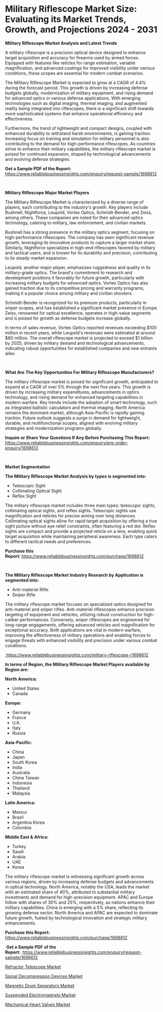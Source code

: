<p><h1>Military Riflescope Market Size: Evaluating its Market Trends, Growth, and Projections 2024 - 2031</h1></p><p><strong>Military Riflescope Market Analysis and Latest Trends</strong></p>
<p><p>A military riflescope is a precision optical device designed to enhance target acquisition and accuracy for firearms used by armed forces. Equipped with features like reticles for range estimation, variable magnification, and advanced coatings for improved visibility under various conditions, these scopes are essential for modern combat scenarios.</p><p>The Military Riflescope Market is expected to grow at a CAGR of 4.4% during the forecast period. This growth is driven by increasing defense budgets globally, modernization of military equipment, and rising demand for advanced optics in various defense applications. With emerging technologies such as digital imaging, thermal imaging, and augmented reality being integrated into riflescopes, there is a significant shift towards more sophisticated systems that enhance operational efficiency and effectiveness.</p><p>Furthermore, the trend of lightweight and compact designs, coupled with enhanced durability to withstand harsh environments, is gaining traction. Increasing focus on training and simulation for military personnel is also contributing to the demand for high-performance riflescopes. As countries strive to enhance their military capabilities, the military riflescope market is poised for continued expansion, shaped by technological advancements and evolving defense strategies.</p></p>
<p><strong>Get a Sample PDF of the Report:&nbsp;</strong> <a href="https://www.reliablebusinessinsights.com/enquiry/request-sample/1698612?utm_campaign=75&utm_medium=2&utm_source=Github&utm_content=ia&utm_term=20102024&utm_id=military-riflescope">https://www.reliablebusinessinsights.com/enquiry/request-sample/1698612</a></p>
<p>&nbsp;</p>
<p><strong>Military Riflescope Major Market Players</strong></p>
<p><p>The Military Riflescope Market is characterized by a diverse range of players, each contributing to the industry's growth. Key players include Bushnell, Nightforce, Leupold, Vortex Optics, Schmidt-Bender, and Zeiss, among others. These companies are noted for their advanced optics technology, catering to military, law enforcement, and civilian markets.</p><p>Bushnell has a strong presence in the military optics segment, focusing on high-performance riflescopes. The company has seen significant revenue growth, leveraging its innovative products to capture a larger market share. Similarly, Nightforce specializes in high-end riflescopes favored by military and tactical users, and is known for its durability and precision, contributing to its steady market expansion.</p><p>Leupold, another major player, emphasizes ruggedness and quality in its military-grade optics. The brand's commitment to research and development positions it favorably for future growth, particularly with increasing military budgets for advanced optics. Vortex Optics has also gained traction due to its competitive pricing and warranty programs, making it a popular choice among military and civilian shooters.</p><p>Schmidt-Bender is recognized for its premium products, particularly in sniper scopes, and has established a significant market presence in Europe. Zeiss, renowned for optical excellence, operates in high-value segments and is poised for growth as defense budgets increase globally.</p><p>In terms of sales revenue, Vortex Optics reported revenues exceeding $100 million in recent years, while Leupold's revenues were estimated at around $80 million. The overall riflescope market is projected to exceed $1 billion by 2025, driven by military demand and technological advancements, indicating robust opportunities for established companies and new entrants alike.</p></p>
<p>&nbsp;</p>
<p><strong>What Are The Key Opportunities For Military Riflescope Manufacturers?</strong></p>
<p><p>The military riflescope market is poised for significant growth, anticipated to expand at a CAGR of over 5% through the next five years. This growth is driven by increasing military expenditures, advancements in optics technology, and rising demand for enhanced targeting capabilities in modern warfare. Key trends include the adoption of smart technology, such as integrated ballistic calculators and thermal imaging. North America remains the dominant market, although Asia-Pacific is rapidly gaining traction. Future outlook suggests a surge in demand for lightweight, durable, and multifunctional scopes, aligned with evolving military strategies and modernization programs globally.</p></p>
<p><strong>Inquire or Share Your Questions If Any Before Purchasing This Report:</strong> <a href="https://www.reliablebusinessinsights.com/enquiry/pre-order-enquiry/1698612?utm_campaign=75&utm_medium=2&utm_source=Github&utm_content=ia&utm_term=20102024&utm_id=military-riflescope">https://www.reliablebusinessinsights.com/enquiry/pre-order-enquiry/1698612</a></p>
<p>&nbsp;</p>
<p><strong>Market Segmentation</strong></p>
<p><strong>The Military Riflescope Market Analysis by types is segmented into:</strong></p>
<p><ul><li>Telescopic Sight</li><li>Collimating Optical Sight</li><li>Reflex Sight</li></ul></p>
<p><p>The military riflescope market includes three main types: telescopic sights, collimating optical sights, and reflex sights. Telescopic sights use magnification and reticles for precise aiming over long distances. Collimating optical sights allow for rapid target acquisition by offering a true sight picture without eye relief constraints, often featuring a red dot. Reflex sights are compact and provide a projected reticle on a lens, enabling quick target acquisition while maintaining peripheral awareness. Each type caters to different tactical needs and preferences.</p></p>
<p><strong>Purchase this Report:&nbsp;</strong><a href="https://www.reliablebusinessinsights.com/purchase/1698612?utm_campaign=75&utm_medium=2&utm_source=Github&utm_content=ia&utm_term=20102024&utm_id=military-riflescope">https://www.reliablebusinessinsights.com/purchase/1698612</a></p>
<p>&nbsp;</p>
<p><strong>The Military Riflescope Market Industry Research by Application is segmented into:</strong></p>
<p><ul><li>Anti-materiel Rifle</li><li>Sniper Rifle</li></ul></p>
<p><p>The military riflescope market focuses on specialized optics designed for anti-materiel and sniper rifles. Anti-materiel riflescopes enhance precision targeting of equipment and vehicles, utilizing robust construction for high-caliber performances. Conversely, sniper riflescopes are engineered for long-range engagements, offering advanced reticles and magnification for exceptional accuracy. Both applications are vital in modern warfare, improving the effectiveness of military operations and enabling forces to engage threats with enhanced visibility and precision under various combat conditions. </p></p>
<p><a href="https://www.reliablebusinessinsights.com/military-riflescope-r1698612?utm_campaign=75&utm_medium=2&utm_source=Github&utm_content=ia&utm_term=20102024&utm_id=military-riflescope">&nbsp;https://www.reliablebusinessinsights.com/military-riflescope-r1698612</a></p>
<p><strong>In terms of Region, the Military Riflescope Market Players available by Region are:</strong></p>
<p>
    <p> <strong> North America: </strong>
        <ul>
            <li>United States</li>
            <li>Canada</li>
        </ul>
        </p> 
    <p> <strong> Europe: </strong>
        <ul>
            <li>Germany</li>
            <li>France</li>
            <li>U.K.</li>
            <li>Italy</li>
            <li>Russia</li>
        </ul>
        </p> 
    <p> <strong> Asia-Pacific: </strong>
        <ul>
            <li>China</li>
            <li>Japan</li>
            <li>South Korea</li>
            <li>India</li>
            <li>Australia</li>
            <li>China Taiwan</li>
            <li>Indonesia</li>
            <li>Thailand</li>
            <li>Malaysia</li>
        </ul>
        </p> 
    <p> <strong> Latin America: </strong>
        <ul>
            <li>Mexico</li>
            <li>Brazil</li>
            <li>Argentina Korea</li>
            <li>Colombia</li>
        </ul>
        </p> 
    <p> <strong> Middle East & Africa: </strong>
        <ul>
            <li>Turkey</li>
            <li>Saudi</li>
            <li>Arabia</li>
            <li>UAE</li>
            <li>Korea</li>
        </ul>
    </p>
    </p>
<p><p>The military riflescope market is witnessing significant growth across various regions, driven by increasing defense budgets and advancements in optical technology. North America, notably the USA, leads the market with an estimated share of 40%, attributed to substantial military investments and demand for high-precision equipment. APAC and Europe follow with shares of 30% and 25%, respectively, as nations enhance their military capabilities. China is emerging with a 5% share, reflecting its growing defense sector. North America and APAC are expected to dominate future growth, fueled by technological innovation and strategic military enhancements.</p></p>
<p><strong>Purchase this Report: </strong><a href="https://www.reliablebusinessinsights.com/purchase/1698612?utm_campaign=75&utm_medium=2&utm_source=Github&utm_content=ia&utm_term=20102024&utm_id=military-riflescope">https://www.reliablebusinessinsights.com/purchase/1698612</a></p>
<p>&nbsp;<strong>Get a Sample PDF of the Report:&nbsp;&nbsp;</strong><a href="https://www.reliablebusinessinsights.com/enquiry/request-sample/1698612?utm_campaign=75&utm_medium=2&utm_source=Github&utm_content=ia&utm_term=20102024&utm_id=military-riflescope">https://www.reliablebusinessinsights.com/enquiry/request-sample/1698612</a></p>
<p><strong></strong></p>
<p><p><a href="https://github.com/taketakyriffecd/Market-Research-Report-List-1/blob/main/refractor-telescope-market.md?utm_campaign=75&utm_medium=2&utm_source=Github&utm_content=ia&utm_term=20102024&utm_id=military-riflescope">Refractor Telescope Market</a></p><p><a href="https://www.linkedin.com/pulse/global-perspectives-spinal-decompression-devices-market-u56re?utm_campaign=75&utm_medium=2&utm_source=Github&utm_content=ia&utm_term=20102024&utm_id=military-riflescope">Spinal Decompression Devices Market</a></p><p><a href="https://issuu.com/reportprime-2/docs/magnetic-drum-separators-market-siz_e76a382ead69d2?utm_campaign=75&utm_medium=2&utm_source=Github&utm_content=ia&utm_term=20102024&utm_id=military-riflescope">Magnetic Drum Separators Market</a></p><p><a href="https://issuu.com/reportprime-2/docs/suspended-electromagnets-market-siz_54babbd8665611?utm_campaign=75&utm_medium=2&utm_source=Github&utm_content=ia&utm_term=20102024&utm_id=military-riflescope">Suspended Electromagnets Market</a></p><p><a href="https://www.linkedin.com/pulse/global-mechanical-heart-valves-market-trends-innovations-forward-looking-dlvee?utm_campaign=75&utm_medium=2&utm_source=Github&utm_content=ia&utm_term=20102024&utm_id=military-riflescope">Mechanical Heart Valves Market</a></p></p>